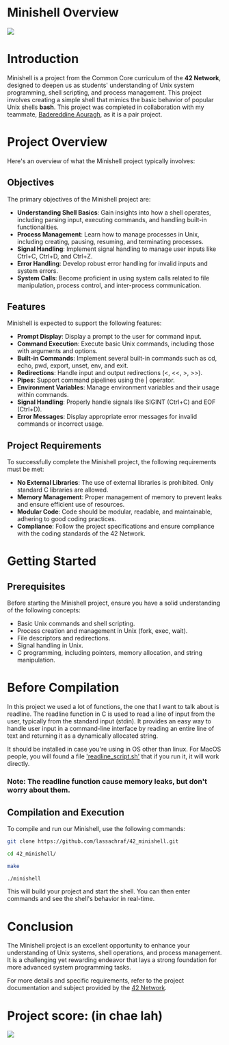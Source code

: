 # Minishell Overview

![](https://raw.githubusercontent.com/R4meau/minishell/master/minishell-quick-demo.gif?token=ADzLiR-sTesle5g6_4CQnHz4RFe69TgDks5ZK6oGwA%3D%3D)

# Introduction

Minishell is a project from the Common Core curriculum of the **42 Network**, designed to deepen us as students' understanding of Unix system programming, shell scripting, and process management. This project involves creating a simple shell that mimics the basic behavior of popular Unix shells **bash**. This project was completed in collaboration with my teammate, <a href="https://github.com/Badered10">Badereddine Aouragh</a>, as it is a pair project.

# Project Overview

Here's an overview of what the Minishell project typically involves:

## Objectives

The primary objectives of the Minishell project are:

* **Understanding Shell Basics**: Gain insights into how a shell operates, including parsing input, executing commands, and handling built-in functionalities.
* **Process Management**: Learn how to manage processes in Unix, including creating, pausing, resuming, and terminating processes.
* **Signal Handling**: Implement signal handling to manage user inputs like Ctrl+C, Ctrl+D, and Ctrl+Z.
* **Error Handling**: Develop robust error handling for invalid inputs and system errors.
* **System Calls**: Become proficient in using system calls related to file manipulation, process control, and inter-process communication.

## Features

Minishell is expected to support the following features:

* **Prompt Display**: Display a prompt to the user for command input.
* **Command Execution**: Execute basic Unix commands, including those with arguments and options.
* **Built-in Commands**: Implement several built-in commands such as cd, echo, pwd, export, unset, env, and exit.
* **Redirections**: Handle input and output redirections (<, <<, >, >>).
* **Pipes**: Support command pipelines using the | operator.
* **Environment Variables**: Manage environment variables and their usage within commands.
* **Signal Handling**: Properly handle signals like SIGINT (Ctrl+C) and EOF (Ctrl+D).
* **Error Messages**: Display appropriate error messages for invalid commands or incorrect usage.

## Project Requirements

To successfully complete the Minishell project, the following requirements must be met:

* **No External Libraries**: The use of external libraries is prohibited. Only standard C libraries are allowed.
* **Memory Management**: Proper management of memory to prevent leaks and ensure efficient use of resources.
* **Modular Code**: Code should be modular, readable, and maintainable, adhering to good coding practices.
* **Compliance**: Follow the project specifications and ensure compliance with the coding standards of the 42 Network.

# Getting Started

## Prerequisites

Before starting the Minishell project, ensure you have a solid understanding of the following concepts:

* Basic Unix commands and shell scripting.
* Process creation and management in Unix (fork, exec, wait).
* File descriptors and redirections.
* Signal handling in Unix.
* C programming, including pointers, memory allocation, and string manipulation.

# Before Compilation

In this project we used a lot of functions, the one that I want to talk about is readline.
The readline function in C is used to read a line of input from the user, typically from the standard input (stdin). It provides an easy way to handle user input in a command-line interface by reading an entire line of text and returning it as a dynamically allocated string.

It should be installed in case you're using in OS other than linux. For MacOS people, you will found a file <a href="https://github.com/">'readline_script.sh'</a> that if you run it, it will work directly.

### Note: The readline function cause memory leaks, but don't worry about them.

## Compilation and Execution

To compile and run our Minishell, use the following commands:

```bash
git clone https://github.com/lassachraf/42_minishell.git
```

```bash
cd 42_minishell/
```

```bash
make
```

```bash
./minishell
```

This will build your project and start the shell. You can then enter commands and see the shell's behavior in real-time.

# Conclusion

The Minishell project is an excellent opportunity to enhance your understanding of Unix systems, shell operations, and process management. It is a challenging yet rewarding endeavor that lays a strong foundation for more advanced system programming tasks.

For more details and specific requirements, refer to the project documentation and subject provided by the <a href="https://projects.intra.42.fr/projects/42cursus-minishell">42 Network</a>.

# Project score: (in chae lah)

![](https://blog.kakaocdn.net/dn/ccOHbk/btrmXuGtLet/JzUaL05K8W5AgwZqFkKjC0/img.png)
